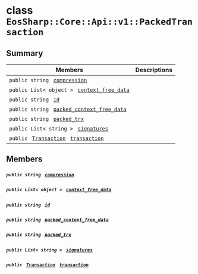 # class `EosSharp::Core::Api::v1::PackedTransaction` 

## Summary

 Members                                | Descriptions                                
----------------------------------------|---------------------------------------------
`public string ` [`compression`](#class_eos_sharp_1_1_core_1_1_api_1_1v1_1_1_packed_transaction_1a6c0a9288e9efa4ed975c1aba2d678159) | 
`public List< object > ` [`context_free_data`](#class_eos_sharp_1_1_core_1_1_api_1_1v1_1_1_packed_transaction_1addff2e620f7f52b40e47333c6d37aadc) | 
`public string ` [`id`](#class_eos_sharp_1_1_core_1_1_api_1_1v1_1_1_packed_transaction_1ad97b05b88ce9080f35b157cfacc8eb69) | 
`public string ` [`packed_context_free_data`](#class_eos_sharp_1_1_core_1_1_api_1_1v1_1_1_packed_transaction_1a79801e77d81325f9182e1c376a2c7f75) | 
`public string ` [`packed_trx`](#class_eos_sharp_1_1_core_1_1_api_1_1v1_1_1_packed_transaction_1a65fb18bef4cec9f59a9aa721ed809fbd) | 
`public List< string > ` [`signatures`](#class_eos_sharp_1_1_core_1_1_api_1_1v1_1_1_packed_transaction_1a162c49c8f4f06cc4c31ae9a33e2a8a04) | 
`public ` [`Transaction`](EosSharp--Core--Api--v1--Transaction.md)` ` [`transaction`](#class_eos_sharp_1_1_core_1_1_api_1_1v1_1_1_packed_transaction_1a5c50adb8acb69ec21dfe9370a87526aa) | 

## Members

##### `public string ` [`compression`](#class_eos_sharp_1_1_core_1_1_api_1_1v1_1_1_packed_transaction_1a6c0a9288e9efa4ed975c1aba2d678159) 

##### `public List< object > ` [`context_free_data`](#class_eos_sharp_1_1_core_1_1_api_1_1v1_1_1_packed_transaction_1addff2e620f7f52b40e47333c6d37aadc) 

##### `public string ` [`id`](#class_eos_sharp_1_1_core_1_1_api_1_1v1_1_1_packed_transaction_1ad97b05b88ce9080f35b157cfacc8eb69) 

##### `public string ` [`packed_context_free_data`](#class_eos_sharp_1_1_core_1_1_api_1_1v1_1_1_packed_transaction_1a79801e77d81325f9182e1c376a2c7f75) 

##### `public string ` [`packed_trx`](#class_eos_sharp_1_1_core_1_1_api_1_1v1_1_1_packed_transaction_1a65fb18bef4cec9f59a9aa721ed809fbd) 

##### `public List< string > ` [`signatures`](#class_eos_sharp_1_1_core_1_1_api_1_1v1_1_1_packed_transaction_1a162c49c8f4f06cc4c31ae9a33e2a8a04) 

##### `public ` [`Transaction`](EosSharp--Core--Api--v1--Transaction.md)` ` [`transaction`](#class_eos_sharp_1_1_core_1_1_api_1_1v1_1_1_packed_transaction_1a5c50adb8acb69ec21dfe9370a87526aa) 

